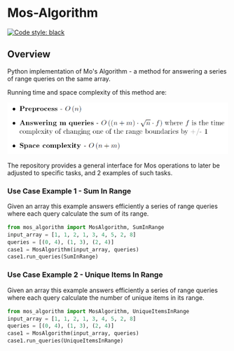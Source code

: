 # Mos-Algorithm
[![Code style: black](https://img.shields.io/badge/code%20style-black-000000.svg)](https://github.com/psf/black)

## Overview
Python implementation of Mo's Algorithm - a method for answering a series of
range queries on the same array.

Running time and space complexity of this method are:
<p align=center>
<img src="https://github.com/jyuv/Mos-Algorithm/blob/main/assets/mos_times.png?raw=true">
</p>
 
 The repository provides a general interface for Mos operations to later
 be adjusted to specific tasks, and 2 examples of such tasks.
 
 ### Use Case Example 1 - Sum In Range
Given an array this example answers efficiently a series of range queries
where each query calculate the sum of its range.
  ```python
from mos_algorithm import MosAlgorithm, SumInRange
input_array = [1, 1, 2, 1, 3, 4, 5, 2, 8]
queries = [(0, 4), (1, 3), (2, 4)]
case1 = MosAlgorithm(input_array, queries)
case1.run_queries(SumInRange)
````
 
 ### Use Case Example 2 - Unique Items In Range
Given an array this example answers efficiently a series of range queries
where each query calculate the number of unique items in its range.
 ```python
from mos_algorithm import MosAlgorithm, UniqueItemsInRange
input_array = [1, 1, 2, 1, 3, 4, 5, 2, 8]
queries = [(0, 4), (1, 3), (2, 4)]
case1 = MosAlgorithm(input_array, queries)
case1.run_queries(UniqueItemsInRange)
````